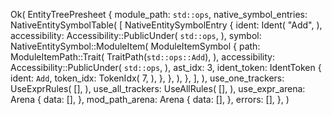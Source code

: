 Ok(
    EntityTreePresheet {
        module_path: `std::ops`,
        native_symbol_entries: NativeEntitySymbolTable(
            [
                NativeEntitySymbolEntry {
                    ident: Ident(
                        "Add",
                    ),
                    accessibility: Accessibility::PublicUnder(
                        `std::ops`,
                    ),
                    symbol: NativeEntitySymbol::ModuleItem(
                        ModuleItemSymbol {
                            path: ModuleItemPath::Trait(
                                TraitPath(`std::ops::Add`),
                            ),
                            accessibility: Accessibility::PublicUnder(
                                `std::ops`,
                            ),
                            ast_idx: 3,
                            ident_token: IdentToken {
                                ident: `Add`,
                                token_idx: TokenIdx(
                                    7,
                                ),
                            },
                        },
                    ),
                },
            ],
        ),
        use_one_trackers: UseExprRules(
            [],
        ),
        use_all_trackers: UseAllRules(
            [],
        ),
        use_expr_arena: Arena {
            data: [],
        },
        mod_path_arena: Arena {
            data: [],
        },
        errors: [],
    },
)